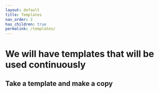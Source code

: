 ```yaml
---
layout: default
title: Templates
nav_order: 2
has_children: true
permalink: /templates/
---
```



# We will have templates that will be used continuously

## Take a template and make a copy
